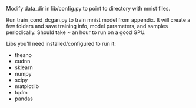 Modify data_dir in lib/config.py to point to directory with mnist files.

Run train_cond_dcgan.py to train mnist model from appendix. It will create a few folders and save training info, model parameters, and samples periodically. Should take ~ an hour to run on a good GPU. 

Libs you'll need installed/configured to run it:
- theano
- cudnn
- sklearn
- numpy
- scipy
- matplotlib
- tqdm
- pandas

